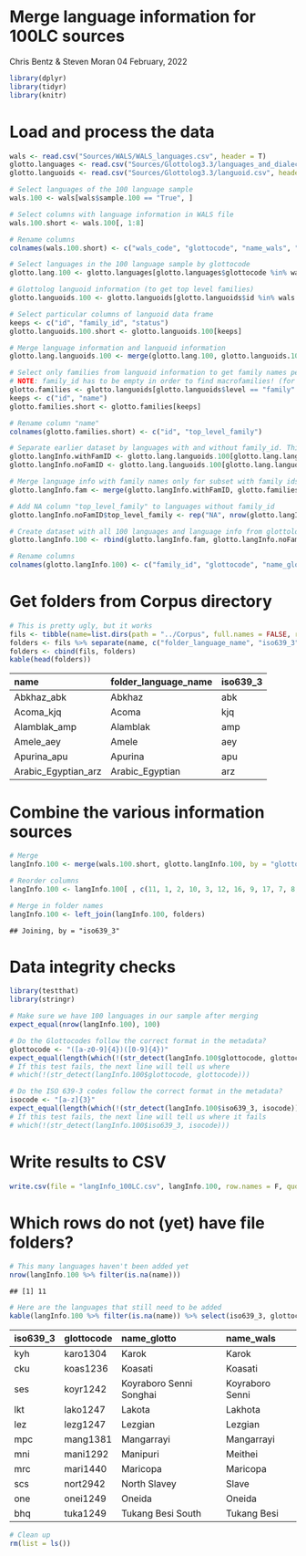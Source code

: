 Merge language information for 100LC sources
================
Chris Bentz & Steven Moran
04 February, 2022

``` r
library(dplyr)
library(tidyr)
library(knitr)
```

# Load and process the data

``` r
wals <- read.csv("Sources/WALS/WALS_languages.csv", header = T)
glotto.languages <- read.csv("Sources/Glottolog3.3/languages_and_dialects_geo.csv", header = T)
glotto.languoids <- read.csv("Sources/Glottolog3.3/languoid.csv", header = T)

# Select languages of the 100 language sample
wals.100 <- wals[wals$sample.100 == "True", ]

# Select columns with language information in WALS file
wals.100.short <- wals.100[, 1:8]

# Rename columns
colnames(wals.100.short) <- c("wals_code", "glottocode", "name_wals", "latitude_wals", "longitude_wals", "macroarea_wals", "genus_wals", "family_wals")

# Select languages in the 100 language sample by glottocode
glotto.lang.100 <- glotto.languages[glotto.languages$glottocode %in% wals.100.short$glottocode, ]

# Glottolog languoid information (to get top level families)
glotto.languoids.100 <- glotto.languoids[glotto.languoids$id %in% wals.100.short$glottocode, ]

# Select particular columns of languoid data frame
keeps <- c("id", "family_id", "status")
glotto.languoids.100.short <- glotto.languoids.100[keeps]

# Merge language information and languoid information
glotto.lang.languoids.100 <- merge(glotto.lang.100, glotto.languoids.100.short, by.x = "glottocode", by.y = "id")

# Select only families from languoid information to get family names per language
# NOTE: family_id has to be empty in order to find macrofamilies! (for whatever reason)
glotto.families <- glotto.languoids[glotto.languoids$level == "family" & glotto.languoids$family_id == "",]
keeps <- c("id", "name")
glotto.families.short <- glotto.families[keeps]

# Rename column "name"
colnames(glotto.families.short) <- c("id", "top_level_family")

# Separate earlier dataset by languages with and without family_id. This is necessary to merge with top_level_family names
glotto.langInfo.withFamID <- glotto.lang.languoids.100[glotto.lang.languoids.100$family_id != "",]
glotto.langInfo.noFamID <- glotto.lang.languoids.100[glotto.lang.languoids.100$family_id == "",]

# Merge language info with family names only for subset with family ids
glotto.langInfo.fam <- merge(glotto.langInfo.withFamID, glotto.families.short, by.x = "family_id", by.y ="id")

# Add NA column "top_level_family" to languages without family_id
glotto.langInfo.noFamID$top_level_family <- rep("NA", nrow(glotto.langInfo.noFamID))

# Create dataset with all 100 languages and language info from glottolog
glotto.langInfo.100 <- rbind(glotto.langInfo.fam, glotto.langInfo.noFamID)

# Rename columns
colnames(glotto.langInfo.100) <- c("family_id", "glottocode", "name_glotto", "iso639_3", "level", "macroarea_glotto", "latitude_glotto", "longitude_glotto", "status", "top_level_family")
```

# Get folders from Corpus directory

``` r
# This is pretty ugly, but it works
fils <- tibble(name=list.dirs(path = "../Corpus", full.names = FALSE, recursive = FALSE))
folders <- fils %>% separate(name, c("folder_language_name", "iso639_3"), sep="_(?=[a-z]{3}$)")
folders <- cbind(fils, folders)
kable(head(folders))
```

| name                  | folder\_language\_name | iso639\_3 |
| :-------------------- | :--------------------- | :-------- |
| Abkhaz\_abk           | Abkhaz                 | abk       |
| Acoma\_kjq            | Acoma                  | kjq       |
| Alamblak\_amp         | Alamblak               | amp       |
| Amele\_aey            | Amele                  | aey       |
| Apurina\_apu          | Apurina                | apu       |
| Arabic\_Egyptian\_arz | Arabic\_Egyptian       | arz       |

# Combine the various information sources

``` r
# Merge
langInfo.100 <- merge(wals.100.short, glotto.langInfo.100, by = "glottocode")

# Reorder columns
langInfo.100 <- langInfo.100[ , c(11, 1, 2, 10, 3, 12, 16, 9, 17, 7, 8, 13, 6, 14, 15, 4, 5)]

# Merge in folder names
langInfo.100 <- left_join(langInfo.100, folders)
```

    ## Joining, by = "iso639_3"

# Data integrity checks

``` r
library(testthat)
library(stringr)

# Make sure we have 100 languages in our sample after merging
expect_equal(nrow(langInfo.100), 100)

# Do the Glottocodes follow the correct format in the metadata?
glottocode <- "([a-z0-9]{4})([0-9]{4})"
expect_equal(length(which(!(str_detect(langInfo.100$glottocode, glottocode)))), 0)
# If this test fails, the next line will tell us where
# which(!(str_detect(langInfo.100$glottocode, glottocode)))

# Do the ISO 639-3 codes follow the correct format in the metadata?
isocode <- "[a-z]{3}"
expect_equal(length(which(!(str_detect(langInfo.100$iso639_3, isocode)))), 0)
# If this test fails, the next line will tell us where it fails
# which(!(str_detect(langInfo.100$iso639_3, isocode)))
```

# Write results to CSV

``` r
write.csv(file = "langInfo_100LC.csv", langInfo.100, row.names = F, quote=FALSE)
```

# Which rows do not (yet) have file folders?

``` r
# This many languages haven't been added yet
nrow(langInfo.100 %>% filter(is.na(name)))
```

    ## [1] 11

``` r
# Here are the languages that still need to be added
kable(langInfo.100 %>% filter(is.na(name)) %>% select(iso639_3, glottocode, name_glotto, name_wals))
```

| iso639\_3 | glottocode | name\_glotto            | name\_wals      |
| :-------- | :--------- | :---------------------- | :-------------- |
| kyh       | karo1304   | Karok                   | Karok           |
| cku       | koas1236   | Koasati                 | Koasati         |
| ses       | koyr1242   | Koyraboro Senni Songhai | Koyraboro Senni |
| lkt       | lako1247   | Lakota                  | Lakhota         |
| lez       | lezg1247   | Lezgian                 | Lezgian         |
| mpc       | mang1381   | Mangarrayi              | Mangarrayi      |
| mni       | mani1292   | Manipuri                | Meithei         |
| mrc       | mari1440   | Maricopa                | Maricopa        |
| scs       | nort2942   | North Slavey            | Slave           |
| one       | onei1249   | Oneida                  | Oneida          |
| bhq       | tuka1249   | Tukang Besi South       | Tukang Besi     |

``` r
# Clean up
rm(list = ls())
```
